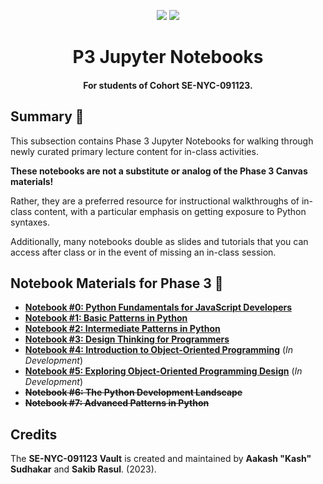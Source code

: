 <p align="center">
    <a href="https://docs.python.org/3/index.html"><img src="https://img.shields.io/badge/python-%2320232a?style=for-the-badge&logo=python&logoColor=ffdd54" /></a>
    <a href="https://jupyter.org/"><img src="https://img.shields.io/badge/jupyter-%2320232a.svg?style=for-the-badge&logo=jupyter&logoColor=23FA0F00" /></a>
</p>

<h1 align="center"><b>P3 Jupyter Notebooks</b></h1>
<h4 align="center">For students of Cohort <b>SE-NYC-091123</b>.</h4>

## Summary 💬

This subsection contains Phase 3 Jupyter Notebooks for walking through newly curated primary lecture content for in-class activities.

**These notebooks are not a substitute or analog of the Phase 3 Canvas materials!**

Rather, they are a preferred resource for instructional walkthroughs of in-class content, with a particular emphasis on getting exposure to Python syntaxes. 

Additionally, many notebooks double as slides and tutorials that you can access after class or in the event of missing an in-class session.

## Notebook Materials for Phase 3 📓

- [**Notebook #0: Python Fundamentals for JavaScript Developers**](./00-Python-Fundamentals.ipynb)
- [**Notebook #1: Basic Patterns in Python**](./01-Basic-Patterns-In-Python.ipynb)
- [**Notebook #2: Intermediate Patterns in Python**](./02-Intermediate-Patterns-In-Python.ipynb)
- [**Notebook #3: Design Thinking for Programmers**](./03-Design-Thinking-For-Programmers.ipynb)
- [**Notebook #4: Introduction to Object-Oriented Programming**](./03-Intro-To-OOP.ipynb) (_In Development_)
- [**Notebook #5: Exploring Object-Oriented Programming Design**](./05-Exploring-OOPD.ipynb) (_In Development_)
- ~~**Notebook #6: The Python Development Landscape**~~
- ~~**Notebook #7: Advanced Patterns in Python**~~

## Credits

The **SE-NYC-091123 Vault** is created and maintained by **Aakash "Kash" Sudhakar** and **Sakib Rasul**. (2023). 